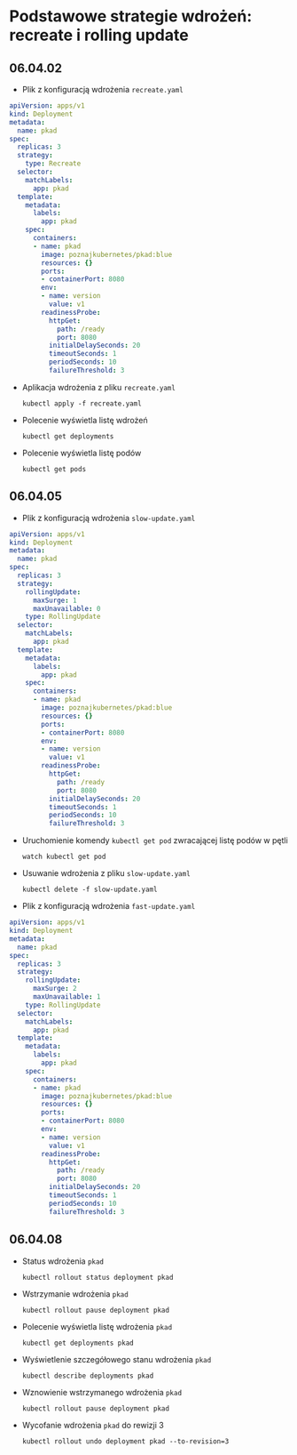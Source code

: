 # Podstawowe strategie wdrożeń: recreate i rolling update
## 06.04.02

- Plik z konfiguracją wdrożenia `recreate.yaml`
```yaml
apiVersion: apps/v1
kind: Deployment
metadata:
  name: pkad
spec:
  replicas: 3
  strategy:
    type: Recreate
  selector:
    matchLabels:
      app: pkad
  template:
    metadata:
      labels:
        app: pkad
    spec:
      containers:
      - name: pkad
        image: poznajkubernetes/pkad:blue
        resources: {}
        ports:
        - containerPort: 8080
        env:
        - name: version
          value: v1
        readinessProbe:
          httpGet:
            path: /ready
            port: 8080
          initialDelaySeconds: 20
          timeoutSeconds: 1
          periodSeconds: 10
          failureThreshold: 3
```

- Aplikacja wdrożenia z pliku `recreate.yaml`

    `kubectl apply -f recreate.yaml`
    
- Polecenie wyświetla listę wdrożeń 

    `kubectl get deployments` 
    
- Polecenie wyświetla listę podów

    `kubectl get pods`
    
## 06.04.05

- Plik z konfiguracją wdrożenia `slow-update.yaml`
```yaml
apiVersion: apps/v1
kind: Deployment
metadata:
  name: pkad
spec:
  replicas: 3
  strategy:
    rollingUpdate:
      maxSurge: 1
      maxUnavailable: 0
    type: RollingUpdate
  selector:
    matchLabels:
      app: pkad
  template:
    metadata:
      labels:
        app: pkad
    spec:
      containers:
      - name: pkad
        image: poznajkubernetes/pkad:blue
        resources: {}
        ports:
        - containerPort: 8080
        env:
        - name: version
          value: v1
        readinessProbe:
          httpGet:
            path: /ready
            port: 8080
          initialDelaySeconds: 20
          timeoutSeconds: 1
          periodSeconds: 10
          failureThreshold: 3
```

- Uruchomienie komendy `kubectl get pod` zwracającej listę podów w pętli

    `watch kubectl get pod`
    
- Usuwanie wdrożenia z pliku `slow-update.yaml`

    `kubectl delete -f slow-update.yaml`

- Plik z konfiguracją wdrożenia `fast-update.yaml`
```yaml
apiVersion: apps/v1
kind: Deployment
metadata:
  name: pkad
spec:
  replicas: 3
  strategy:
    rollingUpdate:
      maxSurge: 2
      maxUnavailable: 1
    type: RollingUpdate
  selector:
    matchLabels:
      app: pkad
  template:
    metadata:
      labels:
        app: pkad
    spec:
      containers:
      - name: pkad
        image: poznajkubernetes/pkad:blue
        resources: {}
        ports:
        - containerPort: 8080
        env:
        - name: version
          value: v1
        readinessProbe:
          httpGet:
            path: /ready
            port: 8080
          initialDelaySeconds: 20
          timeoutSeconds: 1
          periodSeconds: 10
          failureThreshold: 3
```

## 06.04.08

- Status wdrożenia `pkad`

    `kubectl rollout status deployment pkad` 

- Wstrzymanie wdrożenia `pkad`

    `kubectl rollout pause deployment pkad`
    
- Polecenie wyświetla listę wdrożenia `pkad` 

    `kubectl get deployments pkad`

- Wyświetlenie szczegółowego stanu wdrożenia `pkad`

    `kubectl describe deployments pkad`
    
- Wznowienie wstrzymanego wdrożenia `pkad`

    `kubectl rollout pause deployment pkad`
    
- Wycofanie wdrożenia `pkad` do rewizji 3

    `kubectl rollout undo deployment pkad --to-revision=3`

